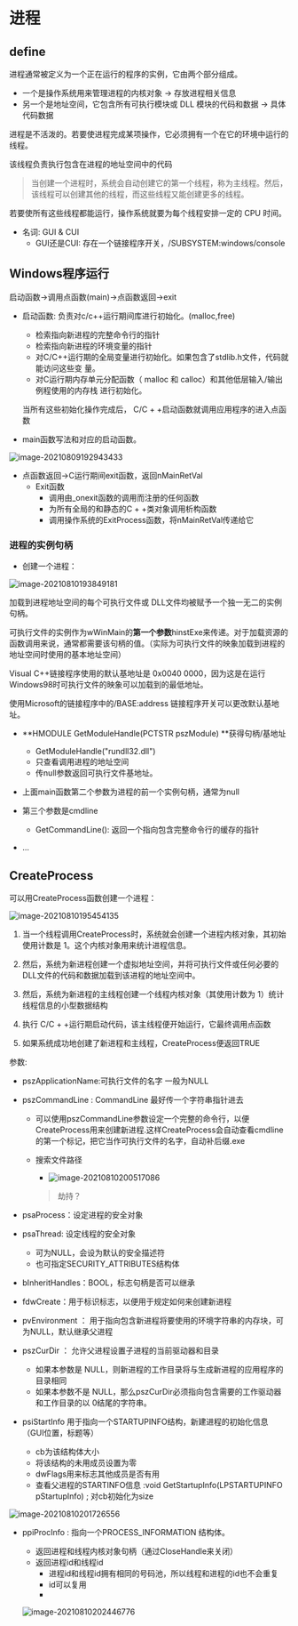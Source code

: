# 进程

## define

进程通常被定义为一个正在运行的程序的实例，它由两个部分组成。
- 一个是操作系统用来管理进程的内核对象 -> 存放进程相关信息
- 另一个是地址空间，它包含所有可执行模块或 DLL 模块的代码和数据 -> 具体代码数据

进程是不活泼的。若要使进程完成某项操作，它必须拥有一个在它的环境中运行的线程。

该线程负责执行包含在进程的地址空间中的代码

> 当创建一个进程时，系统会自动创建它的第一个线程，称为主线程。然后，该线程可以创建其他的线程，而这些线程又能创建更多的线程。

若要使所有这些线程都能运行，操作系统就要为每个线程安排一定的 CPU 时间。

- 名词: GUI & CUI
  - GUI还是CUI: 存在一个链接程序开关，/SUBSYSTEM:windows/console

## Windows程序运行

启动函数->调用点函数(main)->点函数返回->exit

- 启动函数: 负责对c/c++运行期间库进行初始化。(malloc,free)

  - 检索指向新进程的完整命令行的指针
  - 检索指向新进程的环境变量的指针
  - 对C/C++运行期的全局变量进行初始化。如果包含了stdlib.h文件，代码就能访问这些变
    量。
  - 对C运行期内存单元分配函数（ malloc 和 calloc）和其他低层输入/输出例程使用的内存栈
    进行初始化。

  当所有这些初始化操作完成后， C/C + +启动函数就调用应用程序的进入点函数

- main函数写法和对应的启动函数。



![image-20210809192943433](04/image-20210809192943433.png)

- 点函数返回->C运行期间exit函数，返回nMainRetVal
  - Exit函数
    - 调用由_onexit函数的调用而注册的任何函数
    - 为所有全局的和静态的C + +类对象调用析构函数
    - 调用操作系统的ExitProcess函数，将nMainRetVal传递给它

### 进程的实例句柄

- 创建一个进程：

![image-20210810193849181](04/image-20210810193849181.png)

加载到进程地址空间的每个可执行文件或 DLL文件均被赋予一个独一无二的实例句柄。

可执行文件的实例作为wWinMain的**第一个参数**hinstExe来传递。对于加载资源的函数调用来说，通常都需要该句柄的值。（实际为可执行文件的映象加载到进程的地址空间时使用的基本地址空间）

Visual C++链接程序使用的默认基地址是 0x0040 0000，因为这是在运行Windows98时可执行文件的映象可以加载到的最低地址。

使用Microsoft的链接程序中的/BASE:address 链接程序开关可以更改默认基地址。

- **HMODULE GetModuleHandle(PCTSTR pszModule) **获得句柄/基地址
  - GetModuleHandle("rundll32.dll")
  - 只查看调用进程的地址空间
  - 传null参数返回可执行文件基地址。



- 上面main函数第二个参数为进程的前一个实例句柄，通常为null

- 第三个参数是cmdline
  - GetCommandLine(): 返回一个指向包含完整命令行的缓存的指针
- ...

## CreateProcess

可以用CreateProcess函数创建一个进程：

![image-20210810195454135](04/image-20210810195454135.png)

1. 当一个线程调用CreateProcess时，系统就会创建一个进程内核对象，其初始使用计数是 1。这个内核对象用来统计进程信息。

2. 然后，系统为新进程创建一个虚拟地址空间，并将可执行文件或任何必要的 DLL文件的代码和数据加载到该进程的地址空间中。
3. 然后，系统为新进程的主线程创建一个线程内核对象（其使用计数为 1）统计线程信息的小型数据结构
4. 执行 C/C + +运行期启动代码，该主线程便开始运行，它最终调用点函数
5. 如果系统成功地创建了新进程和主线程，CreateProcess便返回TRUE

参数:

- pszApplicationName:可执行文件的名字 一般为NULL

- pszCommandLine : CommandLine 最好传一个字符串指针进去

  - 可以使用pszCommandLine参数设定一个完整的命令行，以便 CreateProcess用来创建新进程.这样CreateProcess会自动查看cmdline的第一个标记，把它当作可执行文件的名字，自动补后缀.exe

  - 搜索文件路径

    - ![image-20210810200517086](04/image-20210810200517086.png)

    > 劫持？

- psaProcess：设定进程的安全对象

- psaThread: 设定线程的安全对象

  - 可为NULL，会设为默认的安全描述符
  - 也可指定SECURITY_ATTRIBUTES结构体

- bInheritHandles：BOOL，标志句柄是否可以继承

- fdwCreate：用于标识标志，以便用于规定如何来创建新进程

- pvEnvironment ： 用于指向包含新进程将要使用的环境字符串的内存块，可为NULL，默认继承父进程

- pszCurDir ： 允许父进程设置子进程的当前驱动器和目录

  - 如果本参数是 NULL，则新进程的工作目录将与生成新进程的应用程序的目录相同
  - 如果本参数不是 NULL，那么pszCurDir必须指向包含需要的工作驱动器和工作目录的以 0结尾的字符串。

- psiStartInfo 用于指向一个STARTUPINFO结构，新建进程的初始化信息（GUI位置，标题等）
  - cb为该结构体大小	
  - 将该结构的未用成员设置为零
  - dwFlags用来标志其他成员是否有用
  - 查看父进程的STARTINFO信息 :void  GetStartupInfo(LPSTARTUPINFO pStartupInfo) ; 对cb初始化为size

![image-20210810201726556](04/image-20210810201726556.png)

   

- ppiProcInfo : 指向一个PROCESS_INFORMATION 结构体。

  - 返回进程和线程内核对象句柄（通过CloseHandle来关闭）
  - 返回进程id和线程id
    - 进程id和线程id拥有相同的号码池，所以线程和进程的id也不会重复
    - id可以复用
    - 

  ![image-20210810202446776](04/image-20210810202446776.png)
